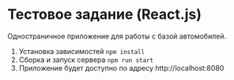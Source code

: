 # Тестовое задание (React.js)
Одностраничное приложение для работы с базой автомобилей.

1. Установка зависимостей
`npm install`
2. Сборка и запуск сервера
`npm run start`
3. Приложение будет доступно по адресу http://localhost:8080
